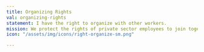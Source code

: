 ```yaml
---
title: Organizing Rights
val: organizing-rights
statement: I have the right to organize with other workers.
mission: We protect the rights of private sector employees to join together, with or without a union, to improve their wages and working conditions.
icon: "/assets/img/icons/right-organize-sm.png"

---
```


